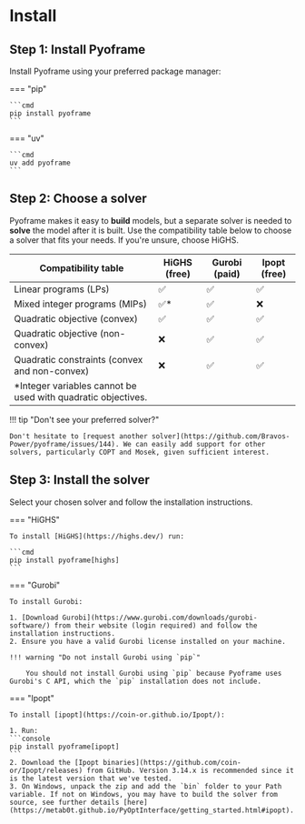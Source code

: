 # Install

## Step 1: Install Pyoframe

Install Pyoframe using your preferred package manager:

=== "pip"

    ```cmd
    pip install pyoframe
    ```

=== "uv"

    ```cmd
    uv add pyoframe
    ```

## Step 2: Choose a solver

Pyoframe makes it easy to **build** models, but a separate solver is needed to **solve** the model after it is built. Use the compatibility table below to choose a solver that fits your needs. If you're unsure, choose HiGHS.

| Compatibility table                                           | HiGHS (free) | Gurobi (paid) | Ipopt (free) |
| ------------------------------------------------------------- | ------------ | ------------- | ------------ |
| Linear programs (LPs)                                         | ️✅          | ️✅           | ️✅          |
| Mixed integer programs (MIPs)                                 | ️✅\*        | ️✅           | ❌           |
| Quadratic objective (convex)                                  | ️✅          | ️✅           | ️✅          |
| Quadratic objective (non-convex)                              | ❌           | ️✅           | ️✅          |
| Quadratic constraints (convex and non-convex)                 | ❌           | ️✅           | ️✅          |
| \*Integer variables cannot be used with quadratic objectives. |

!!! tip "Don't see your preferred solver?"

    Don't hesitate to [request another solver](https://github.com/Bravos-Power/pyoframe/issues/144). We can easily add support for other solvers, particularly COPT and Mosek, given sufficient interest.

## Step 3: Install the solver

Select your chosen solver and follow the installation instructions.

=== "HiGHS"

    To install [HiGHS](https://highs.dev/) run:

    ```cmd
    pip install pyoframe[highs]
    ```

=== "Gurobi"

    To install Gurobi:

    1. [Download Gurobi](https://www.gurobi.com/downloads/gurobi-software/) from their website (login required) and follow the installation instructions.
    2. Ensure you have a valid Gurobi license installed on your machine.

    !!! warning "Do not install Gurobi using `pip`"

        You should not install Gurobi using `pip` because Pyoframe uses Gurobi's C API, which the `pip` installation does not include.

=== "Ipopt"

    To install [ipopt](https://coin-or.github.io/Ipopt/):

    1. Run:
    ```console
    pip install pyoframe[ipopt]
    ```
    2. Download the [Ipopt binaries](https://github.com/coin-or/Ipopt/releases) from GitHub. Version 3.14.x is recommended since it is the latest version that we've tested.
    3. On Windows, unpack the zip and add the `bin` folder to your Path variable. If not on Windows, you may have to build the solver from source, see further details [here](https://metab0t.github.io/PyOptInterface/getting_started.html#ipopt).
